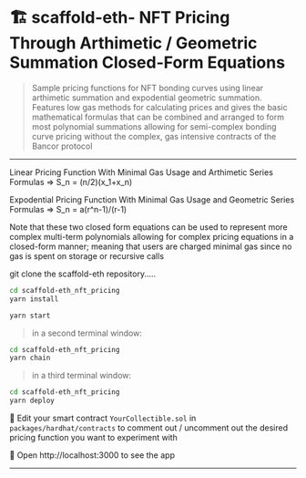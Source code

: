 # 🏗 scaffold-eth- NFT Pricing Through Arthimetic / Geometric Summation Closed-Form Equations

>   Sample pricing functions for NFT bonding curves using linear arthimetic summation and
expodential geometric summation.  Features low gas methods for calculating prices and gives the
basic mathematical formulas that can be combined and arranged to form most polynomial summations
allowing for semi-complex bonding curve pricing without the complex, gas intensive contracts of
the Bancor protocol
---

Linear Pricing Function With Minimal Gas Usage and Arthimetic Series Formulas
=> S_n = (n/2)(x_1+x_n)

Expodential Pricing Function With Minimal Gas Usage and Geometric Series Formulas
=> S_n = a(r^n-1)/(r-1)

Note that these two closed form equations can be used to represent more complex multi-term polynomials
allowing for complex pricing equations in a closed-form manner; meaning that users are charged minimal
gas since no gas is spent on storage or recursive calls

git clone the scaffold-eth repository.....

```bash
cd scaffold-eth_nft_pricing
yarn install

```

```bash
yarn start

```

> in a second terminal window:

```bash
cd scaffold-eth_nft_pricing
yarn chain

```

> in a third terminal window:

```bash
cd scaffold-eth_nft_pricing
yarn deploy

```

🔏 Edit your smart contract `YourCollectible.sol` in `packages/hardhat/contracts` to comment out / uncomment out the desired pricing function you want to experiment with

📱 Open http://localhost:3000 to see the app

---
